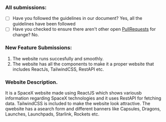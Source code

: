 ### All submissions:

* [ ] Have you followed the guidelines in our document? Yes, all the guidelines have been followed
* [ ] Have you checked to ensure there aren't other open [PullRequests](../../../pulls) for change? No.

### New Feature Submissions:
1. The website runs succesfully and smoothly.
2. The website has all the components to make it a proper website that includes ReactJs, TailwindCSS, RestAPI etc.

### Website Description.
It is a SpaceX website made using ReactJS which shows variousb information regarding SpaceX technologies and it uses RestAPI for fetching data. TailwindCSS is included to make the website look attractive. The qwebsite has a asearch form and different banners like Capsules, Dragons, Launches, Launchpads, Starlink, Rockets etc.
